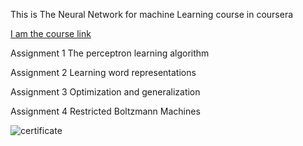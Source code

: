 This is The Neural Network for machine Learning course in coursera


[I am the course link](https://www.coursera.org/learn/neural-networks)

Assignment 1
The perceptron learning algorithm

Assignment 2
Learning word representations

Assignment 3
Optimization and generalization

Assignment 4
Restricted Boltzmann Machines



![certificate](https://user-images.githubusercontent.com/24721389/44959811-2760f700-af0a-11e8-9808-a45b6393a2dd.PNG)
